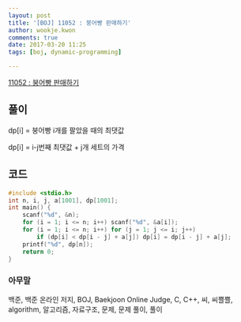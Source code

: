 ```yaml
---
layout: post
title: '[BOJ] 11052 : 붕어빵 판매하기'
author: wookje.kwon
comments: true
date: 2017-03-20 11:25
tags: [boj, dynamic-programming]

---
```


[11052 : 붕어빵 판매하기](https://www.acmicpc.net/problem/11052)

## 풀이

dp[i] = 붕어빵 i개를 팔았을 때의 최댓값

dp[i] = i-j번째 최댓값 + j개 세트의 가격 

## 코드

```cpp
#include <stdio.h>
int n, i, j, a[1001], dp[1001];
int main() {
	scanf("%d", &n);
	for (i = 1; i <= n; i++) scanf("%d", &a[i]);
	for (i = 1; i <= n; i++) for (j = 1; j <= i; j++)
		if (dp[i] < dp[i - j] + a[j]) dp[i] = dp[i - j] + a[j];
	printf("%d", dp[n]);
	return 0;
}
```

### 아무말  
백준, 백준 온라인 저지, BOJ, Baekjoon Online Judge, C, C++, 씨, 씨쁠쁠, algorithm, 알고리즘, 자료구조, 문제, 문제 풀이, 풀이
